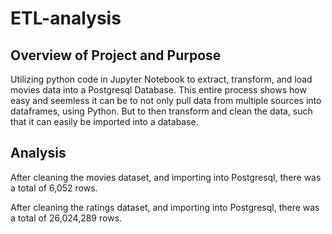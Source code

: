 # ETL-analysis

## Overview of Project and Purpose
Utilizing python code in Jupyter Notebook to extract, transform, and load movies data into a Postgresql Database. This entire process shows how easy and seemless it can be to not only pull data from multiple sources into dataframes, using Python. But to then transform and clean the data, such that it can easily be imported into a database. 

## Analysis 
After cleaning the movies dataset, and importing into Postgresql, there was a total of 6,052 rows. 


After cleaning the ratings dataset, and importing into Postgresql, there was a total of 26,024,289 rows.
